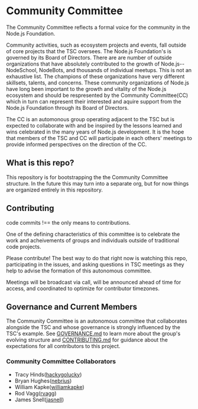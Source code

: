 # Community Committee
The Community Committee reflects a formal voice for the community in the Node.js Foundation.

Community activities, such as ecosystem projects and events, fall outside of core projects that the TSC oversees. The Node.js Foundation's is governed by its Board of Directors. There are are number of outside organizations that have absolutely contributed to the growth of Node.js--NodeSchool, NodeBots, and thousands of individual meetups. This is not an exhaustive list. The champions of these organizations have very different skillsets, talents, and concerns. These community organizations of Node.js have long been important to the growth and vitality of the Node.js ecosystem and should be respresented by the Community Committee(CC) which in turn can represent their interested and aquire support from the Node.js Foundation through its Board of Directors.

The CC is an automonous group operating adjacent to the TSC but is expected to collaborate with and be inspired by the lessons learned and wins celebrated in the many years of Node.js development. It is the hope that members of the TSC and CC will participate in each others' meetings to provide informed perspectives on the direction of the CC.

## What is this repo?
This repository is for bootstrapping the the Community Committee structure. In the future this may turn into a separate org, but for now things are organized entirely in this repository.

## Contributing
code commits !== the only means to contributions.

One of the defining characteristics of this committee is to celebrate the work and acheivements of groups and individuals outside of traditional code projects.

Please contribute! The best way to do that right now is watching this repo, participating in the issues, and asking questions in TSC meetings as they help to advise the formation of this autonomous committee.

Meetings will be broadcast via call, will be announced ahead of time for access, and coordinated to optimize for contributor timezones.

## Governance and Current Members

The Community Committee is an autonomous committee that collaborates alongside the TSC and whose governance is strongly influenced by the TSC's example. See [GOVERNANCE.md](./GOVERNANCE.md) to learn more about the group's evolving structure and [CONTRIBUTING.md](./CONTRIBUTING.md) for guidance about the expectations for all contributors to this project.

### Community Committee Collaborators
- Tracy Hinds([hackygolucky](https://github.com/hackygolucky))
- Bryan Hughes([nebrius](https://github.com/nebrius))
- William Kapke([williamkapke](https://github.com/williamkapke))
- Rod Vagg([rvagg](https://github.com/rvagg))
- James Snell([jasnell](https://github.com/jasnell))
